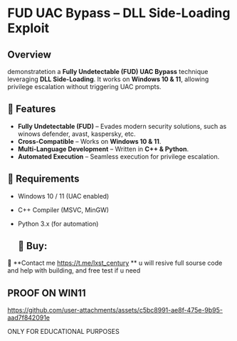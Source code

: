 #  FUD UAC Bypass – DLL Side-Loading Exploit  

##  Overview  
demonstratetion a **Fully Undetectable (FUD) UAC Bypass** technique leveraging **DLL Side-Loading**. It works on **Windows 10 & 11**, allowing privilege escalation without triggering UAC prompts.  

## 🎯 Features    
- **Fully Undetectable (FUD)** – Evades modern security solutions, such as winows defender, avast, kaspersky, etc.  
- **Cross-Compatible** – Works on **Windows 10 & 11**.  
- **Multi-Language Development** – Written in **C++ & Python**.  
- **Automated Execution** – Seamless execution for privilege escalation.  
 

## 📌 Requirements  
- Windows 10 / 11 (UAC enabled)  
- C++ Compiler (MSVC, MinGW)  
- Python 3.x (for automation)
  
  ## 🛒 Buy:  
🔹 **Contact me https://t.me/lxst_century ** u will resive full sourse code and help with building, and free test if u need

##  PROOF ON WIN11
https://github.com/user-attachments/assets/c5bc8991-ae8f-475e-9b95-aad7f842091e

ONLY FOR EDUCATIONAL PURPOSES


